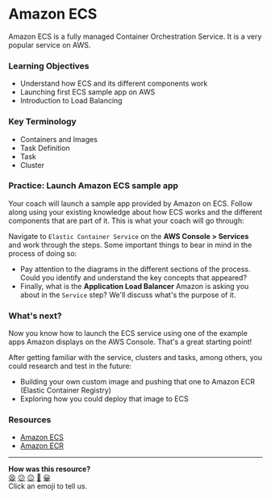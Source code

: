 # Amazon ECS

Amazon ECS is a fully managed Container Orchestration Service. It is a very popular service on AWS.

### Learning Objectives
- Understand how ECS and its different components work
- Launching first ECS sample app on AWS
- Introduction to Load Balancing

### Key Terminology
- Containers and Images
- Task Definition
- Task
- Cluster

### Practice: Launch Amazon ECS sample app

Your coach will launch a sample app provided by Amazon on ECS. Follow along using your existing knowledge about how ECS works and the different components that are part of it. This is what your coach will go through:

Navigate to `Elastic Container Service` on the **AWS Console > Services** and work through the steps. Some important things to bear in mind in the process of doing so:
- Pay attention to the diagrams in the different sections of the process. Could you identify and understand the key concepts that appeared?
- Finally, what is the **Application Load Balancer** Amazon is asking you about in the `Service` step? We'll discuss what's the purpose of it.

### What's next?

Now you know how to launch the ECS service using one of the example apps Amazon displays on the AWS Console. That's a great starting point!

After getting familiar with the service, clusters and tasks, among others, you could research and test in the future:
- Building your own custom image and pushing that one to Amazon ECR (Elastic Container Registry)
- Exploring how you could deploy that image to ECS

### Resources
- [Amazon ECS](https://docs.aws.amazon.com/AmazonECS/latest/developerguide/Welcome.html)
- [Amazon ECR](https://docs.aws.amazon.com/AmazonECR/latest/userguide/what-is-ecr.html)

<!-- BEGIN GENERATED SECTION DO NOT EDIT -->

---

**How was this resource?**  
[😫](https://airtable.com/shrUJ3t7KLMqVRFKR?prefill_Repository=devops-course&prefill_File=workshops/week-3/amazon_ecs.md&prefill_Sentiment=😫) [😕](https://airtable.com/shrUJ3t7KLMqVRFKR?prefill_Repository=devops-course&prefill_File=workshops/week-3/amazon_ecs.md&prefill_Sentiment=😕) [😐](https://airtable.com/shrUJ3t7KLMqVRFKR?prefill_Repository=devops-course&prefill_File=workshops/week-3/amazon_ecs.md&prefill_Sentiment=😐) [🙂](https://airtable.com/shrUJ3t7KLMqVRFKR?prefill_Repository=devops-course&prefill_File=workshops/week-3/amazon_ecs.md&prefill_Sentiment=🙂) [😀](https://airtable.com/shrUJ3t7KLMqVRFKR?prefill_Repository=devops-course&prefill_File=workshops/week-3/amazon_ecs.md&prefill_Sentiment=😀)  
Click an emoji to tell us.

<!-- END GENERATED SECTION DO NOT EDIT -->
